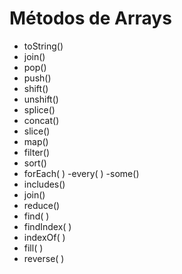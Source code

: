 # Métodos de Arrays

- toString()
- join()
- pop()
- push()
- shift()
- unshift()
- splice()
- concat()
- slice()
- map()
- filter()
- sort()
- forEach( )
-every( )
-some()
- includes()
- join()
- reduce()
- find( )
- findIndex( )
- indexOf( )
- fill( )
- reverse( )